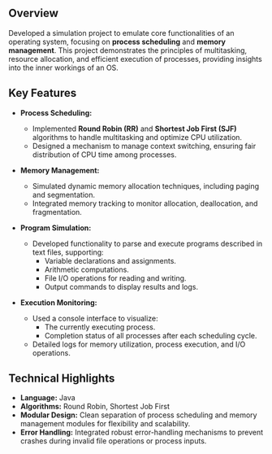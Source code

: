 
## Overview
Developed a simulation project to emulate core functionalities of an operating system, focusing on **process scheduling** and **memory management**. This project demonstrates the principles of multitasking, resource allocation, and efficient execution of processes, providing insights into the inner workings of an OS.

## Key Features
- **Process Scheduling:**  
  - Implemented **Round Robin (RR)** and **Shortest Job First (SJF)** algorithms to handle multitasking and optimize CPU utilization.  
  - Designed a mechanism to manage context switching, ensuring fair distribution of CPU time among processes.  

- **Memory Management:**  
  - Simulated dynamic memory allocation techniques, including paging and segmentation.  
  - Integrated memory tracking to monitor allocation, deallocation, and fragmentation.  

- **Program Simulation:**  
  - Developed functionality to parse and execute programs described in text files, supporting:  
    - Variable declarations and assignments.  
    - Arithmetic computations.  
    - File I/O operations for reading and writing.  
    - Output commands to display results and logs.  

- **Execution Monitoring:**  
  - Used a console interface to visualize:  
    - The currently executing process.  
    - Completion status of all processes after each scheduling cycle.  
  - Detailed logs for memory utilization, process execution, and I/O operations.  

## Technical Highlights
- **Language:** Java  
- **Algorithms:** Round Robin, Shortest Job First  
- **Modular Design:** Clean separation of process scheduling and memory management modules for flexibility and scalability.  
- **Error Handling:** Integrated robust error-handling mechanisms to prevent crashes during invalid file operations or process inputs.  


